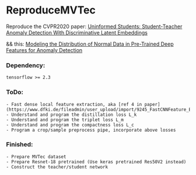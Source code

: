 # ReproduceMVTec
Reproduce the CVPR2020 paper: [Uninformed Students: Student-Teacher Anomaly Detection With Discriminative Latent Embeddings](https://openaccess.thecvf.com/content_CVPR_2020/papers/Bergmann_Uninformed_Students_Student-Teacher_Anomaly_Detection_With_Discriminative_Latent_Embeddings_CVPR_2020_paper.pdf)

&& this: [Modeling the Distribution of Normal Data in Pre-Trained Deep Features for Anomaly Detection](https://arxiv.org/abs/2005.14140)


### Dependency:
    tensorflow >= 2.3

### ToDo:
    - Fast dense local feature extraction, aka [ref 4 in paper](https://www.dfki.de/fileadmin/user_upload/import/9245_FastCNNFeature_BMVC.pdf)
    - Understand and program the distillation loss L_k
    - Understand and program the triplet loss L_m
    - Understand and program the compactness loss L_c
    - Program a crop/sample preprocess pipe, incorporate above losses

### Finished:
    - Prepare MVTec dataset
    - Prepare Resnet-18 pretrained (Use keras pretrained Res50V2 instead)
    - Construct the teacher/student network
